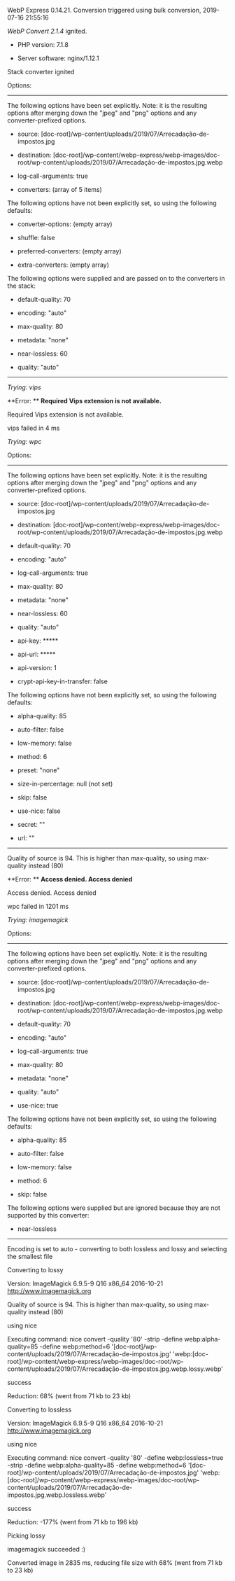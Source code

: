 WebP Express 0.14.21. Conversion triggered using bulk conversion, 2019-07-16 21:55:16

*WebP Convert 2.1.4*  ignited.
- PHP version: 7.1.8
- Server software: nginx/1.12.1

Stack converter ignited

Options:
------------
The following options have been set explicitly. Note: it is the resulting options after merging down the "jpeg" and "png" options and any converter-prefixed options.
- source: [doc-root]/wp-content/uploads/2019/07/Arrecadação-de-impostos.jpg
- destination: [doc-root]/wp-content/webp-express/webp-images/doc-root/wp-content/uploads/2019/07/Arrecadação-de-impostos.jpg.webp
- log-call-arguments: true
- converters: (array of 5 items)

The following options have not been explicitly set, so using the following defaults:
- converter-options: (empty array)
- shuffle: false
- preferred-converters: (empty array)
- extra-converters: (empty array)

The following options were supplied and are passed on to the converters in the stack:
- default-quality: 70
- encoding: "auto"
- max-quality: 80
- metadata: "none"
- near-lossless: 60
- quality: "auto"
------------


*Trying: vips* 

**Error: ** **Required Vips extension is not available.** 
Required Vips extension is not available.
vips failed in 4 ms

*Trying: wpc* 

Options:
------------
The following options have been set explicitly. Note: it is the resulting options after merging down the "jpeg" and "png" options and any converter-prefixed options.
- source: [doc-root]/wp-content/uploads/2019/07/Arrecadação-de-impostos.jpg
- destination: [doc-root]/wp-content/webp-express/webp-images/doc-root/wp-content/uploads/2019/07/Arrecadação-de-impostos.jpg.webp
- default-quality: 70
- encoding: "auto"
- log-call-arguments: true
- max-quality: 80
- metadata: "none"
- near-lossless: 60
- quality: "auto"
- api-key: *****
- api-url: *****
- api-version: 1
- crypt-api-key-in-transfer: false

The following options have not been explicitly set, so using the following defaults:
- alpha-quality: 85
- auto-filter: false
- low-memory: false
- method: 6
- preset: "none"
- size-in-percentage: null (not set)
- skip: false
- use-nice: false
- secret: ""
- url: ""
------------

Quality of source is 94. This is higher than max-quality, so using max-quality instead (80)

**Error: ** **Access denied. Access denied** 
Access denied. Access denied
wpc failed in 1201 ms

*Trying: imagemagick* 

Options:
------------
The following options have been set explicitly. Note: it is the resulting options after merging down the "jpeg" and "png" options and any converter-prefixed options.
- source: [doc-root]/wp-content/uploads/2019/07/Arrecadação-de-impostos.jpg
- destination: [doc-root]/wp-content/webp-express/webp-images/doc-root/wp-content/uploads/2019/07/Arrecadação-de-impostos.jpg.webp
- default-quality: 70
- encoding: "auto"
- log-call-arguments: true
- max-quality: 80
- metadata: "none"
- quality: "auto"
- use-nice: true

The following options have not been explicitly set, so using the following defaults:
- alpha-quality: 85
- auto-filter: false
- low-memory: false
- method: 6
- skip: false

The following options were supplied but are ignored because they are not supported by this converter:
- near-lossless
------------

Encoding is set to auto - converting to both lossless and lossy and selecting the smallest file

Converting to lossy
Version: ImageMagick 6.9.5-9 Q16 x86_64 2016-10-21 http://www.imagemagick.org
Quality of source is 94. This is higher than max-quality, so using max-quality instead (80)
using nice
Executing command: nice convert -quality '80' -strip -define webp:alpha-quality=85 -define webp:method=6 '[doc-root]/wp-content/uploads/2019/07/Arrecadação-de-impostos.jpg' 'webp:[doc-root]/wp-content/webp-express/webp-images/doc-root/wp-content/uploads/2019/07/Arrecadação-de-impostos.jpg.webp.lossy.webp'
success
Reduction: 68% (went from 71 kb to 23 kb)

Converting to lossless
Version: ImageMagick 6.9.5-9 Q16 x86_64 2016-10-21 http://www.imagemagick.org
using nice
Executing command: nice convert -quality '80' -define webp:lossless=true -strip -define webp:alpha-quality=85 -define webp:method=6 '[doc-root]/wp-content/uploads/2019/07/Arrecadação-de-impostos.jpg' 'webp:[doc-root]/wp-content/webp-express/webp-images/doc-root/wp-content/uploads/2019/07/Arrecadação-de-impostos.jpg.webp.lossless.webp'
success
Reduction: -177% (went from 71 kb to 196 kb)

Picking lossy
imagemagick succeeded :)

Converted image in 2835 ms, reducing file size with 68% (went from 71 kb to 23 kb)
